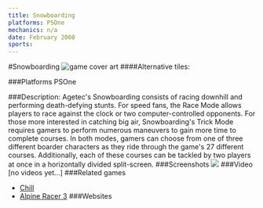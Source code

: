 ```yaml
---
title: Snowboarding
platforms: PSOne
mechanics: n/a
date: February 2000
sports: 
---
```

#Snowboarding
![game cover art](//images.igdb.com/igdb/image/upload/t_cover_big/b8iqsidnuz9pec8fjoqu.jpg "Logo Title Text 1")
####Alternative tiles:

###Platforms
PSOne

###Description:
Agetec's Snowboarding consists of racing downhill and performing death-defying stunts. For speed fans, the Race Mode allows players to race against the clock or two computer-controlled opponents. For those more interested in catching big air, Snowboarding's Trick Mode requires gamers to perform numerous maneuvers to gain more time to complete courses. In both modes, gamers can choose from one of three different boarder characters as they ride through the game's 27 different courses. Additionally, each of these courses can be tackled by two players at once in a horizontally divided split-screen.
###Screenshots
<a target="_blank" href="//images.igdb.com/igdb/image/upload/t_cover_big/vjwfuk7c02e73kzwewok.jpg"><img src="//images.igdb.com/igdb/image/upload/t_thumb/vjwfuk7c02e73kzwewok.jpg"/></a>
###Video
[no videos yet...]
###Related games
* [Chill](/games/chill-79608/)
* [Alpine Racer 3](/games/alpine-racer-3-68269/)
###Websites


